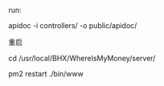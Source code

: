 run:

apidoc -i controllers/ -o public/apidoc/

重启

cd /usr/local/BHX/WhereIsMyMoney/server/

pm2 restart ./bin/www
